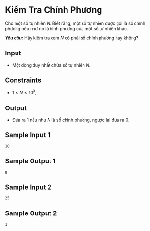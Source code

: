 # Kiểm Tra Chính Phương

Cho một số tự nhiên $N$. Biết rằng, một số tự nhiên được gọi là số chính phương nếu như nó là bình phương của một số tự nhiên khác.

***Yêu cầu:*** Hãy kiểm tra xem $N$ có phải số chính phương hay không?

## Input

- Một dòng duy nhất chứa số tự nhiên $N$.

## Constraints

- $1 \le N \le 10^9$.

## Output

- Đưa ra $1$ nếu như $N$ là số chính phương, ngược lại đưa ra $0$.

## Sample Input 1

```
10
```

## Sample Output 1

```
0
```

## Sample Input 2

```
25
```

## Sample Output 2

```
1
```
